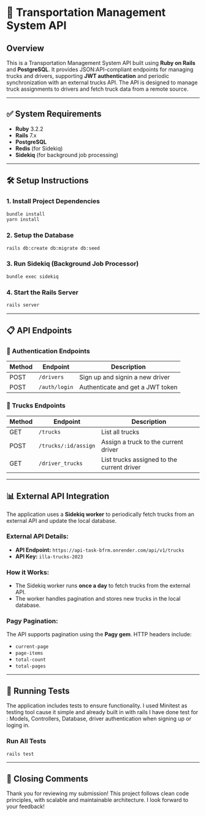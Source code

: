 # 🚀 Transportation Management System API

## Overview
This is a Transportation Management System API built using **Ruby on Rails** and **PostgreSQL**. It provides JSON:API-compliant endpoints for managing trucks and drivers, supporting **JWT authentication** and periodic synchronization with an external trucks API. The API is designed to manage truck assignments to drivers and fetch truck data from a remote source.

---

## ✅ System Requirements
- **Ruby** 3.2.2
- **Rails** 7.x
- **PostgreSQL**
- **Redis** (for Sidekiq)
- **Sidekiq** (for background job processing)

---

## 🛠 Setup Instructions



### 1. Install Project Dependencies
```bash
bundle install
yarn install
```

### 2. Setup the Database
```bash
rails db:create db:migrate db:seed
```


### 3. Run Sidekiq (Background Job Processor)
```bash
bundle exec sidekiq
```

### 4. Start the Rails Server
```bash
rails server
```


---

## 📋 API Endpoints

### 🔐 Authentication Endpoints
| Method | Endpoint       | Description                    |
|--------|----------------|--------------------------------|
| POST   | `/drivers`     | Sign up and signin a new driver           |
| POST   | `/auth/login`  | Authenticate and get a JWT token |

### 🚛 Trucks Endpoints
| Method | Endpoint                  | Description                                          |
|--------|--------------------------|------------------------------------------------------|
| GET    | `/trucks`                 | List all trucks                                      |
| POST   | `/trucks/:id/assign`      | Assign a truck to the current driver                 |
| GET    | `/driver_trucks` | List trucks assigned to the current driver          |

---

## 📊 External API Integration
The application uses a **Sidekiq worker** to periodically fetch trucks from an external API and update the local database.

### **External API Details:**
- **API Endpoint:** `https://api-task-bfrm.onrender.com/api/v1/trucks`
- **API Key:** `illa-trucks-2023`

### **How it Works:**
- The Sidekiq worker runs **once a day** to fetch trucks from the external API.
- The worker handles pagination and stores new trucks in the local database.

### **Pagy Pagination:**
The API supports pagination using the **Pagy gem**. HTTP headers include:
- `current-page`
- `page-items`
- `total-count`
- `total-pages`

---

## 🧪 Running Tests
The application includes tests to ensure functionality.
I used Minitest as testing tool cause it simple and already built in with rails
I have done test for : Models, Controllers, Database, driver authentication when signing up or loging in.

### Run All Tests
```bash
rails test
```

---



## 📄 Closing Comments
Thank you for reviewing my submission! This project follows clean code principles, with scalable and maintainable architecture. I look forward to your feedback!
